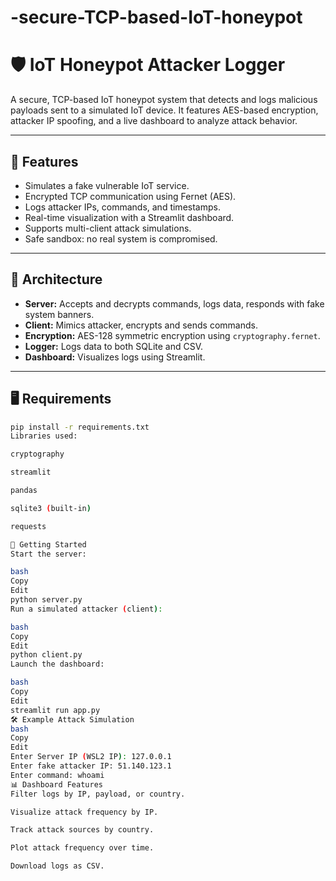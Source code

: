 # -secure-TCP-based-IoT-honeypot
# 🛡️ IoT Honeypot Attacker Logger

A secure, TCP-based IoT honeypot system that detects and logs malicious payloads sent to a simulated IoT device. It features AES-based encryption, attacker IP spoofing, and a live dashboard to analyze attack behavior.

---

## 📌 Features

- Simulates a fake vulnerable IoT service.
- Encrypted TCP communication using Fernet (AES).
- Logs attacker IPs, commands, and timestamps.
- Real-time visualization with a Streamlit dashboard.
- Supports multi-client attack simulations.
- Safe sandbox: no real system is compromised.

---

## 🧠 Architecture

- **Server:** Accepts and decrypts commands, logs data, responds with fake system banners.
- **Client:** Mimics attacker, encrypts and sends commands.
- **Encryption:** AES-128 symmetric encryption using `cryptography.fernet`.
- **Logger:** Logs data to both SQLite and CSV.
- **Dashboard:** Visualizes logs using Streamlit.

---

## 🖥️ Requirements

```bash
pip install -r requirements.txt
Libraries used:

cryptography

streamlit

pandas

sqlite3 (built-in)

requests

🚀 Getting Started
Start the server:

bash
Copy
Edit
python server.py
Run a simulated attacker (client):

bash
Copy
Edit
python client.py
Launch the dashboard:

bash
Copy
Edit
streamlit run app.py
🛠️ Example Attack Simulation
bash
Copy
Edit
Enter Server IP (WSL2 IP): 127.0.0.1
Enter fake attacker IP: 51.140.123.1
Enter command: whoami
📊 Dashboard Features
Filter logs by IP, payload, or country.

Visualize attack frequency by IP.

Track attack sources by country.

Plot attack frequency over time.

Download logs as CSV.
